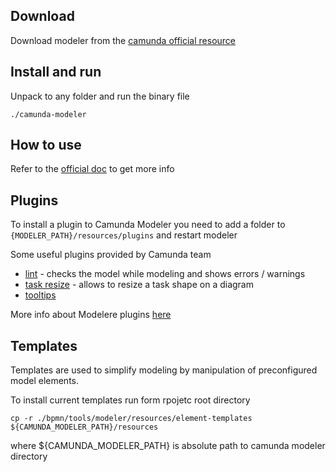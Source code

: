 ## Download

Download modeler from the [camunda official resource](https://downloads.camunda.cloud/release/camunda-modeler/3.7.3/camunda-modeler-3.7.3-linux-x64.tar.gz
) 
 
## Install and run

Unpack to any folder and run the binary file

````
./camunda-modeler
````

## How to use

Refer to the [official doc](https://docs.camunda.org/manual/latest/modeler/) to get more info 

## Plugins

To install a plugin to Camunda Modeler you need to add a folder to `{MODELER_PATH}/resources/plugins` and restart modeler

Some useful plugins provided by Camunda team
* [lint](https://github.com/camunda/camunda-modeler-linter-plugin.git) - checks the model while modeling and shows errors / warnings
* [task resize](https://github.com/philippfromme/camunda-modeler-plugin-resize-tasks.git) - allows to resize a task shape on a diagram 
* [tooltips](https://github.com/viadee/camunda-modeler-tooltip-plugin.git)

More info about Modelere plugins [here](https://github.com/camunda/camunda-modeler-plugins)

## Templates

Templates are used to simplify modeling by manipulation of preconfigured model elements.

To install current templates run form rpojetc root directory

````
cp -r ./bpmn/tools/modeler/resources/element-templates ${CAMUNDA_MODELER_PATH}/resources
````

where ${CAMUNDA_MODELER_PATH} is absolute path to camunda modeler directory

  
